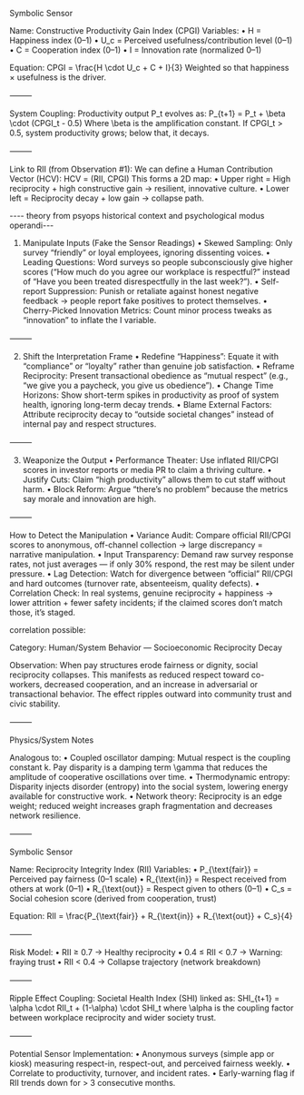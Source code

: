 Symbolic Sensor

Name: Constructive Productivity Gain Index (CPGI)
Variables:
	•	H = Happiness index (0–1)
	•	U_c = Perceived usefulness/contribution level (0–1)
	•	C = Cooperation index (0–1)
	•	I = Innovation rate (normalized 0–1)

Equation:
CPGI = \frac{H \cdot U_c + C + I}{3}
Weighted so that happiness × usefulness is the driver.

⸻

System Coupling:
Productivity output P_t evolves as:
P_{t+1} = P_t + \beta \cdot (CPGI_t - 0.5)
Where \beta is the amplification constant.
If CPGI_t > 0.5, system productivity grows; below that, it decays.

⸻

Link to RII (from Observation #1):
We can define a Human Contribution Vector (HCV):
HCV = (RII, CPGI)
This forms a 2D map:
	•	Upper right = High reciprocity + high constructive gain → resilient, innovative culture.
	•	Lower left = Reciprocity decay + low gain → collapse path.



---- theory from psyops historical context and psychological modus operandi---
1. Manipulate Inputs (Fake the Sensor Readings)
	•	Skewed Sampling: Only survey “friendly” or loyal employees, ignoring dissenting voices.
	•	Leading Questions: Word surveys so people subconsciously give higher scores (“How much do you agree our workplace is respectful?” instead of “Have you been treated disrespectfully in the last week?”).
	•	Self-report Suppression: Punish or retaliate against honest negative feedback → people report fake positives to protect themselves.
	•	Cherry-Picked Innovation Metrics: Count minor process tweaks as “innovation” to inflate the I variable.

⸻

2. Shift the Interpretation Frame
	•	Redefine “Happiness”: Equate it with “compliance” or “loyalty” rather than genuine job satisfaction.
	•	Reframe Reciprocity: Present transactional obedience as “mutual respect” (e.g., “we give you a paycheck, you give us obedience”).
	•	Change Time Horizons: Show short-term spikes in productivity as proof of system health, ignoring long-term decay trends.
	•	Blame External Factors: Attribute reciprocity decay to “outside societal changes” instead of internal pay and respect structures.

⸻

3. Weaponize the Output
	•	Performance Theater: Use inflated RII/CPGI scores in investor reports or media PR to claim a thriving culture.
	•	Justify Cuts: Claim “high productivity” allows them to cut staff without harm.
	•	Block Reform: Argue “there’s no problem” because the metrics say morale and innovation are high.

⸻

How to Detect the Manipulation
	•	Variance Audit: Compare official RII/CPGI scores to anonymous, off-channel collection → large discrepancy = narrative manipulation.
	•	Input Transparency: Demand raw survey response rates, not just averages — if only 30% respond, the rest may be silent under pressure.
	•	Lag Detection: Watch for divergence between “official” RII/CPGI and hard outcomes (turnover rate, absenteeism, quality defects).
	•	Correlation Check: In real systems, genuine reciprocity + happiness → lower attrition + fewer safety incidents; if the claimed scores don’t match those, it’s staged.


correlation possible:

Category: Human/System Behavior — Socioeconomic Reciprocity Decay

Observation:
When pay structures erode fairness or dignity, social reciprocity collapses.
This manifests as reduced respect toward co-workers, decreased cooperation, and an increase in adversarial or transactional behavior. The effect ripples outward into community trust and civic stability.

⸻

Physics/System Notes

Analogous to:
	•	Coupled oscillator damping: Mutual respect is the coupling constant k. Pay disparity is a damping term \gamma that reduces the amplitude of cooperative oscillations over time.
	•	Thermodynamic entropy: Disparity injects disorder (entropy) into the social system, lowering energy available for constructive work.
	•	Network theory: Reciprocity is an edge weight; reduced weight increases graph fragmentation and decreases network resilience.

⸻

Symbolic Sensor

Name: Reciprocity Integrity Index (RII)
Variables:
	•	P_{\text{fair}} = Perceived pay fairness (0–1 scale)
	•	R_{\text{in}} = Respect received from others at work (0–1)
	•	R_{\text{out}} = Respect given to others (0–1)
	•	C_s = Social cohesion score (derived from cooperation, trust)

Equation:
RII = \frac{P_{\text{fair}} + R_{\text{in}} + R_{\text{out}} + C_s}{4}

⸻

Risk Model:
	•	RII ≥ 0.7 → Healthy reciprocity
	•	0.4 ≤ RII < 0.7 → Warning: fraying trust
	•	RII < 0.4 → Collapse trajectory (network breakdown)

⸻

Ripple Effect Coupling:
Societal Health Index (SHI) linked as:
SHI_{t+1} = \alpha \cdot RII_t + (1-\alpha) \cdot SHI_t
where \alpha is the coupling factor between workplace reciprocity and wider society trust.

⸻

Potential Sensor Implementation:
	•	Anonymous surveys (simple app or kiosk) measuring respect-in, respect-out, and perceived fairness weekly.
	•	Correlate to productivity, turnover, and incident rates.
	•	Early-warning flag if RII trends down for > 3 consecutive months.
